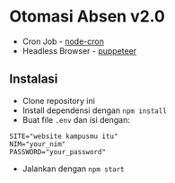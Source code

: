# Otomasi Absen v2.0
- Cron Job - [node-cron](https://www.npmjs.com/package/node-cron)
- Headless Browser - [puppeteer](https://www.npmjs.com/package/puppeteer)

## Instalasi
- Clone repository ini
- Install dependensi dengan `npm install`
- Buat file `.env` dan isi dengan:
```
SITE="website kampusmu itu"
NIM="your_nim"
PASSWORD="your_password"
```
- Jalankan dengan `npm start`
